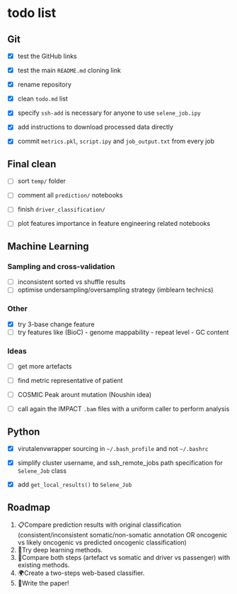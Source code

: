 # todo list

## Git
- [x] test the GitHub links
- [x] test the main `README.md` cloning link
- [x] rename repository
- [x] clean `todo.md` list
- [x] specify `ssh-add` is necessary for anyone to use `selene_job.ipy`
- [x] add instructions to download processed data directly
- [x] commit `metrics.pkl`, `script.ipy` and `job_output.txt` from every job



## Final clean
- [ ] sort `temp/` folder
- [ ] comment all `prediction/` notebooks
- [ ] finish `driver_classification/`
- [ ] plot features importance in feature engineering related notebooks




## Machine Learning

### Sampling and cross-validation
- [ ] inconsistent sorted vs shuffle results
- [ ] optimise undersampling/oversampling strategy (imblearn technics)

### Other
- [x] try 3-base change feature
- [ ] try features like (BioC)
        - genome mappability
        - repeat level
        - GC content

### Ideas
- [ ] get more artefacts
- [ ] find metric representative of patient
- [ ] COSMIC Peak arount mutation (Noushin idea)
- [ ] call again the IMPACT `.bam` files with a uniform caller to perform analysis



## Python
- [x] virutalenvwrapper sourcing in `~/.bash_profile` and not `~/.bashrc`
- [x] simplify cluster username, and ssh_remote_jobs path specification for `Selene_Job` class
- [x] add `get_local_results()` to `Selene_Job`



## Roadmap

1. 📋Compare prediction results with original classification (consistent/inconsistent somatic/non-somatic annotation OR oncogenic vs likely oncogenic vs predicted oncogenic classification)
1. 🔬Try deep learning methods.  
2. 👀Compare both steps (artefact vs somatic and driver vs passenger) with existing methods.
3. 🌍Create a two-steps web-based classifier.  
4. 📃Write the paper!  
